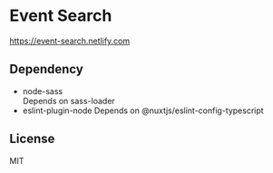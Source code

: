 # Event Search

https://event-search.netlify.com

## Dependency

- node-sass  
  Depends on sass-loader
- eslint-plugin-node
  Depends on @nuxtjs/eslint-config-typescript

## License

MIT
